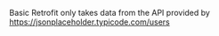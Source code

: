 
Basic Retrofit only takes data from the API provided by https://jsonplaceholder.typicode.com/users
